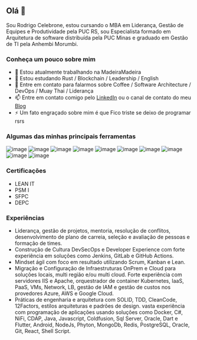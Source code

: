 ## Olá 👋
Sou Rodrigo Celebrone, estou cursando o MBA em Liderança, Gestão de Equipes e Produtividade pela PUC RS, sou Especialista formado em Arquitetura de software distribuída pela PUC Minas e graduado em Gestão de TI pela Anhembi Morumbi.


### Conheça um pouco sobre mim
- 🔭 Estou atualmente trabalhando na MadeiraMadeira
- 🌱 Estou estudando Rust / Blockchain / Leadership / English
- 💬 Entre em contato para falarmos sobre Coffee / Software Architecture / DevOps / Muay Thai / Liderança
- 📫 Entre em contato comigo pelo [LinkedIn](https://www.linkedin.com/in/rcelebrone/) ou o canal de contato do meu [Blog](https://www.rcelebrone.com/)
- ⚡ Um fato engraçado sobre mim é que Fico triste se deixo de programar rsrs

### Algumas das minhas principais ferramentas
![image](https://img.shields.io/badge/C%23-239120?style=for-the-badge&logo=c-sharp&logoColor=white) 
![image](https://img.shields.io/badge/Python-14354C?style=for-the-badge&logo=python&logoColor=white) 
![image](https://img.shields.io/badge/Dart-0175C2?style=for-the-badge&logo=dart&logoColor=white) 
![image](https://img.shields.io/badge/Node.js-43853D?style=for-the-badge&logo=node.js&logoColor=white) 
![image](https://img.shields.io/badge/Google_Cloud-4285F4?style=for-the-badge&logo=google-cloud&logoColor=white) 
![image](https://img.shields.io/badge/Rust-000000?style=for-the-badge&logo=rust&logoColor=white)
![image](https://img.shields.io/badge/Kubernetes-326DE6?style=for-the-badge&logo=kubernetes&logoColor=white) 
![image](https://img.shields.io/badge/Java-ED8B00?style=for-the-badge&logo=java&logoColor=white)
![image](https://img.shields.io/badge/MongoDB-4EA94B?style=for-the-badge&logo=mongodb&logoColor=white) 
![image](https://img.shields.io/badge/PostgreSQL-316192?style=for-the-badge&logo=postgresql&logoColor=white) 

### Certificações
- LEAN IT 
- PSM I
- SFPC
- DEPC

### Experiências
- Liderança, gestão de projetos, mentoria, resolução de conflitos, desenvolvimento de plano de carreia, seleção e avaliação de pessoas e formação de times.
- Construção de Cultura DevSecOps e Developer Experience com forte experiência em soluções como Jenkins, GitLab e GitHub Actions.
- Mindset ágil com foco em resultado utilizando Scrum, Kanban e Lean.
- Migração e Configuração de Infraestruturas OnPrem e Cloud para soluções locais, multi região e/ou multi cloud. Forte experiência com servidores IIS e Apache, orquestrador de container Kubernetes, IaaS, PaaS, VMs, Network, LB, gestão de IAM e gestão de custos nos provedores Azure, AWS e Google Cloud.
- Práticas de engenharia e arquitetura com SOLID, TDD, CleanCode, 12Factors, estilos arquiteturas e padrões de design. vasta experiência com programação de aplicações usando soluções como Docker, C#, NiFi, CDAP, Java, Javascript, Coldfusion, Sql Server, Oracle, Dart e Flutter, Android, NodeJs, Phyton, MongoDb, Redis, PostgreSQL, Oracle, Git, React, Shell Script.
